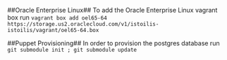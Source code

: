 ##Oracle Enterprise Linux##
To add the Oracle Enterprise Linux vagrant box run 
`vagrant box add oel65-64 https://storage.us2.oraclecloud.com/v1/istoilis-istoilis/vagrant/oel65-64.box`

##Puppet Provisioning##
In order to provision the postgres database run 
`git submodule init ; git submodule update`
